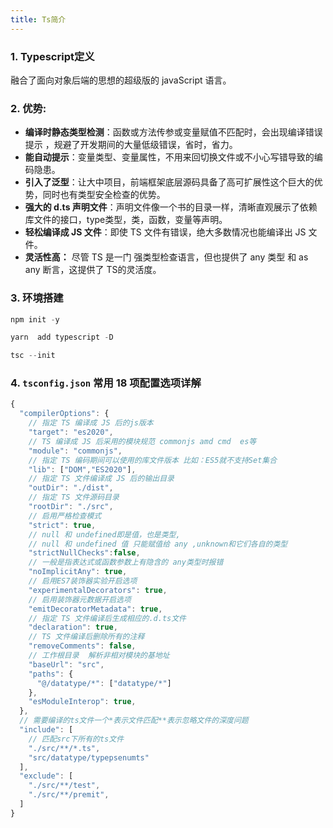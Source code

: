 ```yaml
---
title: Ts简介
---
```


### 1. Typescript定义

融合了面向对象后端的思想的超级版的 javaScript  语言。

### 2. 优势:

* **编译时静态类型检测**：函数或方法传参或变量赋值不匹配时，会出现编译错误提示 ，规避了开发期间的大量低级错误，省时，省力。
* **能自动提示**：变量类型、变量属性，不用来回切换文件或不小心写错导致的编码隐患。
* **引入了泛型**：让大中项目，前端框架底层源码具备了高可扩展性这个巨大的优势，同时也有类型安全检查的优势。
* **强大的 d.ts 声明文件**：声明文件像一个书的目录一样，清晰直观展示了依赖库文件的接口，type类型，类，函数，变量等声明。
* **轻松编译成 JS 文件**：即使 TS 文件有错误，绝大多数情况也能编译出 JS 文件。
* **灵活性高：** 尽管 TS 是一门 强类型检查语言，但也提供了 any 类型 和 as any 断言，这提供了 TS的灵活度。

### 3. 环境搭建

```powershell
npm init -y 

yarn  add typescript -D

tsc --init
```


### 4. `tsconfig.json` 常用 18 项配置选项详解

```js
{
  "compilerOptions": {
    // 指定 TS 编译成 JS 后的js版本
    "target": "es2020",
    // TS 编译成 JS 后采用的模块规范 commonjs amd cmd  es等  
    "module": "commonjs", 
    // 指定 TS 编码期间可以使用的库文件版本 比如：ES5就不支持Set集合       
    "lib": ["DOM","ES2020"],
    // 指定 TS 文件编译成 JS 后的输出目录
    "outDir": "./dist",
    // 指定 TS 文件源码目录
    "rootDir": "./src",
    // 启用严格检查模式
    "strict": true,
    // null 和 undefined即是值，也是类型, 
    // null 和 undefined 值 只能赋值给 any ,unknown和它们各自的类型
    "strictNullChecks":false,
    // 一般是指表达式或函数参数上有隐含的 any类型时报错
    "noImplicitAny": true,
    // 启用ES7装饰器实验开启选项
    "experimentalDecorators": true,
    // 启用装饰器元数据开启选项
    "emitDecoratorMetadata": true,
    // 指定 TS 文件编译后生成相应的.d.ts文件
    "declaration": true,
    // TS 文件编译后删除所有的注释
    "removeComments": false,
    // 工作根目录  解析非相对模块的基地址
    "baseUrl": "src",
    "paths": {
      "@/datatype/*": ["datatype/*"]
    },    
    "esModuleInterop": true,  
  },
  // 需要编译的ts文件一个*表示文件匹配**表示忽略文件的深度问题
  "include": [ 
    // 匹配src下所有的ts文件
    "./src/**/*.ts", 
    "src/datatype/typepsenumts"
  ],
  "exclude": [
    "./src/**/test",
    "./src/**/premit", 
  ]
} 
```

